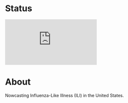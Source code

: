 # Status
[![Deploy Status](http://delphi.midas.cs.cmu.edu/~automation/github_repo_deploy.php?repo=cmu-delphi/www-nowcast)](#)

# About
Nowcasting Influenza-Like Illness (ILI) in the United States.
